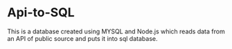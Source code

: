 # Api-to-SQL
This is  a database created using MYSQL and Node.js which reads data from an API of public source and puts it into sql database.
